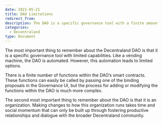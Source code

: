 ```yaml
---
date: 2021-05-21
title: DAO Limitations
redirect_from:
description: The DAO is a specific governance tool with a finite amount of power.
categories:
  - Decentraland
type: Document
---
```


The most important thing to remember about the Decentraland DAO is that it is a specific governance tool with limited capabilities. Like a vending machine, the DAO is automated. However, this automation leads to limited options.

There is a finite number of functions within the DAO’s smart contracts. These functions can easily be called by passing one of the binding proposals in the Governance UI, but the process for adding or modifying the functions within the DAO is much more complex.

The second most important thing to remember about the DAO is that it is an organization. Making changes to how this organization runs takes time and social momentum that can only be built up through fostering productive relationships and dialogue with the broader Decentraland community. 
